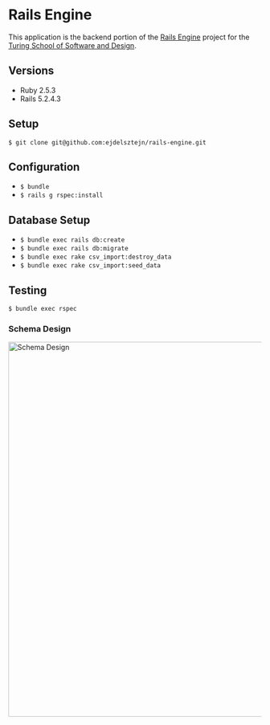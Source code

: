# Rails Engine

This application is the backend portion of the [Rails Engine](https://backend.turing.io/module3/projects/rails_engine/) project for the [Turing School of Software and Design](turing.io).

## Versions
- Ruby 2.5.3
- Rails 5.2.4.3

## Setup
`$ git clone git@github.com:ejdelsztejn/rails-engine.git`

## Configuration
- `$ bundle`
- `$ rails g rspec:install`

## Database Setup
- `$ bundle exec rails db:create`
- `$ bundle exec rails db:migrate`
- `$ bundle exec rake csv_import:destroy_data`
- `$ bundle exec rake csv_import:seed_data`

## Testing
`$ bundle exec rspec`

### Schema Design

<img width="747" alt="Schema Design" src="https://user-images.githubusercontent.com/43380627/92115086-ea14f580-edbf-11ea-8dd7-1c756e267024.png">

